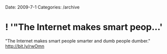 Date: 2009-7-1
Categories: /archive

# ! '"The Internet makes smart peop...'

"The Internet makes smart people smarter and dumb people dumber."  <a href="http://bit.ly/rwOmn" rel="nofollow">http://bit.ly/rwOmn</a>
